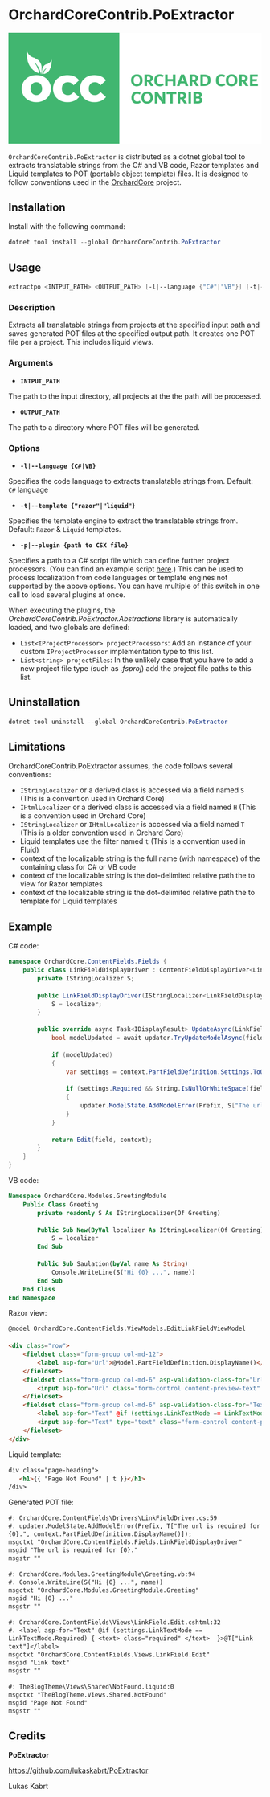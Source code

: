 # OrchardCoreContrib.PoExtractor

![Orchard Core Contrib](images/OCC.png)

`OrchardCoreContrib.PoExtractor` is distributed as a dotnet global tool to extracts translatable strings from the C# and VB code, Razor templates and Liquid templates to POT (portable object template) files. It is designed to follow conventions used in the [OrchardCore](https://github.com/OrchardCMS/OrchardCore) project.

## Installation

Install with the following command:

```powershell
dotnet tool install --global OrchardCoreContrib.PoExtractor
```

## Usage

```powershell
extractpo <INTPUT_PATH> <OUTPUT_PATH> [-l|--language {"C#"|"VB"}] [-t|--template {"razor"|"liquid"}]
```

### Description

Extracts all translatable strings from projects at the specified input path and saves generated POT files at the specified output path. It creates one POT file per a project. This includes liquid views.

### Arguments

- **`INTPUT_PATH`**

The path to the input directory, all projects at the the path will be processed.

- **`OUTPUT_PATH`**

The path to a directory where POT files will be generated.

### Options

- **`-l|--language {C#|VB}`**

Specifies the code language to extracts translatable strings from. Default: `C#` language

- **`-t|--template {"razor"|"liquid"}`**

Specifies the template engine to extract the translatable strings from. Default: `Razor` & `Liquid` templates.

- **`-p|--plugin {path to CSX file}`**

Specifies a path to a C# script file which can define further project processors. (You can find an example script [here](test/OrchardCoreContrib.PoExtractor.Tests/PluginTestFiles/BasicJsonLocalizationProcessor.csx).) This can be used to process localization from code languages or template engines not supported by the above options. You can have multiple of this switch in one call to load several plugins at once.

When executing the plugins, the _OrchardCoreContrib.PoExtractor.Abstractions_ library is automatically loaded, and two globals are defined:

- `List<IProjectProcessor> projectProcessors`: Add an instance of your custom `IProjectProcessor` implementation type to this list.
- `List<string> projectFiles`: In the unlikely case that you have to add a new project file type (such as _.fsproj_) add the project file paths to this list.

## Uninstallation

```powershell
dotnet tool uninstall --global OrchardCoreContrib.PoExtractor
```

## Limitations

OrchardCoreContrib.PoExtractor assumes, the code follows several conventions:

* `IStringLocalizer` or a derived class is accessed via a field named `S` (This is a convention used in Orchard Core)
* `IHtmlLocalizer` or a derived class is accessed via a field named `H` (This is a convention used in Orchard Core)
* `IStringLocalizer` or `IHtmlLocalizer` is accessed via a field named `T` (This is a older convention used in Orchard Core)
* Liquid templates use the filter named `t` (This is a convention used in Fluid)
* context of the localizable string is the full name (with namespace) of the containing class for C# or VB code
* context of the localizable string is the dot-delimited relative path the to view for Razor templates
* context of the localizable string is the dot-delimited relative path the to template for Liquid templates
 
## Example

C# code:
```csharp
namespace OrchardCore.ContentFields.Fields { 
    public class LinkFieldDisplayDriver : ContentFieldDisplayDriver<LinkField> {
        private IStringLocalizer S;

        public LinkFieldDisplayDriver(IStringLocalizer<LinkFieldDisplayDriver> localizer) {
            S = localizer;
        }

        public override async Task<IDisplayResult> UpdateAsync(LinkField field, IUpdateModel updater, UpdateFieldEditorContext context) {
            bool modelUpdated = await updater.TryUpdateModelAsync(field, Prefix, f => f.Url, f => f.Text);

            if (modelUpdated)
            {
                var settings = context.PartFieldDefinition.Settings.ToObject<LinkFieldSettings>();

                if (settings.Required && String.IsNullOrWhiteSpace(field.Url))
                {
                    updater.ModelState.AddModelError(Prefix, S["The url is required for {0}.", context.PartFieldDefinition.DisplayName()]);
                }
            }

            return Edit(field, context);
        }
    }
}
```

VB code:
```vb
Namespace OrchardCore.Modules.GreetingModule 
    Public Class Greeting
        private readonly S As IStringLocalizer(Of Greeting)

        Public Sub New(ByVal localizer As IStringLocalizer(Of Greeting))
            S = localizer
        End Sub

        Public Sub Saulation(byVal name As String)
            Console.WriteLine(S("Hi {0} ...", name))
        End Sub
    End Class
End Namespace
```

Razor view:
```html
@model OrchardCore.ContentFields.ViewModels.EditLinkFieldViewModel

<div class="row">
    <fieldset class="form-group col-md-12">
        <label asp-for="Url">@Model.PartFieldDefinition.DisplayName()</label>
    </fieldset>
    <fieldset class="form-group col-md-6" asp-validation-class-for="Url">
        <input asp-for="Url" class="form-control content-preview-text" placeholder="@settings.UrlPlaceholder" required="@isRequired" />
    </fieldset>
    <fieldset class="form-group col-md-6" asp-validation-class-for="Text">
        <label asp-for="Text" @if (settings.LinkTextMode == LinkTextMode.Required) { <text> class="required" </text>  }>@T["Link text"]</label>
        <input asp-for="Text" type="text" class="form-control content-preview-text" placeholder="@settings.TextPlaceholder" required="@isTextRequired" />
    </fieldset>
</div>

```

Liquid template:
```html
div class="page-heading">
   <h1>{{ "Page Not Found" | t }}</h1>
/div>

```

Generated POT file:
```
#: OrchardCore.ContentFields\Drivers\LinkFieldDriver.cs:59
#. updater.ModelState.AddModelError(Prefix, T["The url is required for {0}.", context.PartFieldDefinition.DisplayName()]);
msgctxt "OrchardCore.ContentFields.Fields.LinkFieldDisplayDriver"
msgid "The url is required for {0}."
msgstr ""

#: OrchardCore.Modules.GreetingModule\Greeting.vb:94
#. Console.WriteLine(S("Hi {0} ...", name))
msgctxt "OrchardCore.Modules.GreetingModule.Greeting"
msgid "Hi {0} ..."
msgstr ""

#: OrchardCore.ContentFields\Views\LinkField.Edit.cshtml:32
#. <label asp-for="Text" @if (settings.LinkTextMode == LinkTextMode.Required) { <text> class="required" </text>  }>@T["Link text"]</label>
msgctxt "OrchardCore.ContentFields.Views.LinkField.Edit"
msgid "Link text"
msgstr ""

#: TheBlogTheme\Views\Shared\NotFound.liquid:0
msgctxt "TheBlogTheme.Views.Shared.NotFound"
msgid "Page Not Found"
msgstr ""
```

## Credits

**PoExtractor**

https://github.com/lukaskabrt/PoExtractor

Lukas Kabrt
